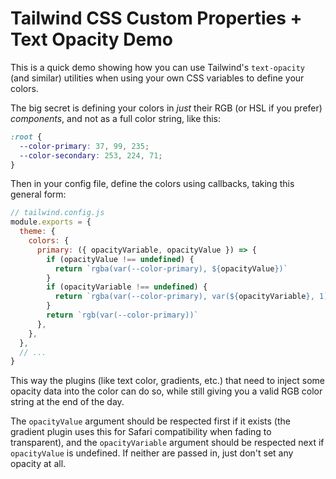 # Tailwind CSS Custom Properties + Text Opacity Demo

This is a quick demo showing how you can use Tailwind's `text-opacity` (and similar) utilities when using your own CSS variables to define your colors.

The big secret is defining your colors in _just_ their RGB (or HSL if you prefer) _components_, and not as a full color string, like this:

```css
:root {
  --color-primary: 37, 99, 235;
  --color-secondary: 253, 224, 71;
}
```

Then in your config file, define the colors using callbacks, taking this general form:

```js
// tailwind.config.js
module.exports = {
  theme: {
    colors: {
      primary: ({ opacityVariable, opacityValue }) => {
        if (opacityValue !== undefined) {
          return `rgba(var(--color-primary), ${opacityValue})`
        }
        if (opacityVariable !== undefined) {
          return `rgba(var(--color-primary), var(${opacityVariable}, 1))`
        }
        return `rgb(var(--color-primary))`
      },
    },
  },
  // ...
}
```

This way the plugins (like text color, gradients, etc.) that need to inject some opacity data into the color can do so, while still giving you a valid RGB color string at the end of the day.

The `opacityValue` argument should be respected first if it exists (the gradient plugin uses this for Safari compatibility when fading to transparent), and the `opacityVariable` argument should be respected next if `opacityValue` is undefined. If neither are passed in, just don't set any opacity at all.